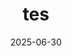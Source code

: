 ---
title: "tes"
date: "2025-06-30"
description: "tes"
categories: [
    "Write-up"
]
tags : [
    "International",
    "As KNowN as B4r"
]
---